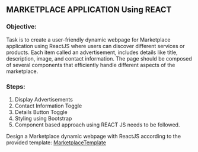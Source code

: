 ## MARKETPLACE APPLICATION Using REACT
### Objective:
Task is to create a user-friendly dynamic webpage for Marketplace application using ReactJS where users can discover different services or products. Each item called an advertisement, includes details like title, description, image, and contact information. The  page  should  be  composed  of  several  components  that  efficiently  handle 
different aspects of the marketplace.

### Steps:
1. Display Advertisements
2. Contact Information Toggle
3. Details Button Toggle
4. Styling using Bootstrap
5. Component based approach using REACT JS needs to be followed.

Design a Marketplace dynamic webpage with ReactJS according to the provided template: [MarketplaceTemplate](doc/Marketplace_REACT.pdf)
